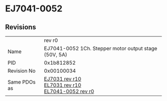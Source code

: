 # EJ7041-0052

## Revisions
<table>
<tr>
<td></td>
<td>rev r0</td>
</tr>
<tr>
<td>Name</td>
<td>EJ7041-0052 1Ch. Stepper motor output stage (50V, 5A)</td>
</tr>
<tr>
<td>PID</td>
<td>0x1b812852</td>
</tr>
<tr>
<td>Revision No</td>
<td>0x00100034</td>
</tr>
<tr>
<td>Same PDOs as</td>
<td><a href="EJ7031.md">EJ7031 rev r10</a><br/><a href="EL7031.md">EL7031 rev r10</a><br/><a href="EL7041-0052.md">EL7041-0052 rev r0</a></td>
</tr>
</table>
